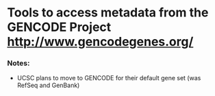 # Tools to access metadata from the GENCODE Project http://www.gencodegenes.org/

### Notes:
  * UCSC plans to move to GENCODE for their default gene set (was RefSeq and GenBank)

